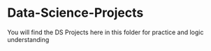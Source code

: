 # Data-Science-Projects
You will find the DS Projects here in this folder for practice and logic understanding 
